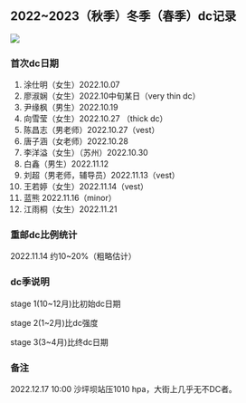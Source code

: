 ## 2022~2023（秋季）冬季（春季）dc记录

![](https://count.getloli.com/get/@2223winterdcrecord)

### 首次dc日期

1. 涂仕明（女生）2022.10.07 
2. 廖淑娴（女生）2022.10中旬某日（very thin dc）
3. 尹缘枫（男生）2022.10.19
4. 向雪莹（女生）2022.10.27 （thick dc）
5. 陈昌志（男老师）2022.10.27（vest）
6. 唐子涵（女老师）2022.10.28
7. 李洋溢（女生）（苏州）2022.10.30
8. 白鑫（男生）2022.11.12
9. 刘超（男老师，辅导员）2022.11.13（vest）
10. 王若婷（女生）2022.11.14（vest）
11. 蓝熊 2022.11.16（minor）
12. 江雨桐（女生）2022.11.21

### 重邮dc比例统计

2022.11.14 约10~20%（粗略估计）

### dc季说明

stage 1(10~12月)比初始dc日期

stage 2(1~2月)比dc强度

stage 3(3~4月)比终dc日期


### 备注

2022.12.17 10:00  沙坪坝站压1010 hpa，大街上几乎无不DC者。  
